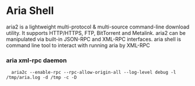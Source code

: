 Aria Shell
===========================================
aria2 is a lightweight multi-protocol & multi-source command-line download utility.
It supports HTTP/HTTPS, FTP, BitTorrent and Metalink.
aria2 can be manipulated via built-in JSON-RPC and XML-RPC interfaces.
aria shell is command line tool to interact with running aria by XML-RPC

### aria xml-rpc daemon

      aria2c --enable-rpc --rpc-allow-origin-all --log-level debug -l /tmp/aria.log -d /tmp -c -D
